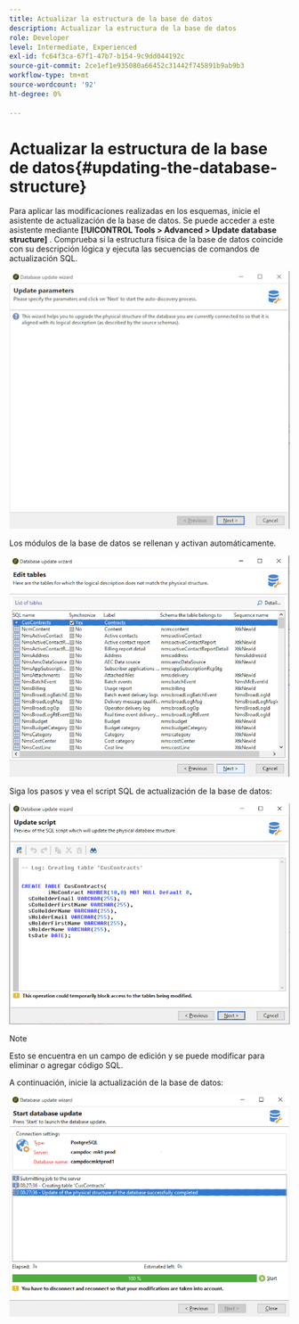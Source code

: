 ```yaml
---
title: Actualizar la estructura de la base de datos
description: Actualizar la estructura de la base de datos
role: Developer
level: Intermediate, Experienced
exl-id: fc64f3ca-67f1-47b7-b154-9c9dd044192c
source-git-commit: 2ce1ef1e935080a66452c31442f745891b9ab9b3
workflow-type: tm+mt
source-wordcount: '92'
ht-degree: 0%

---
```


# Actualizar la estructura de la base de datos{#updating-the-database-structure}

Para aplicar las modificaciones realizadas en los esquemas, inicie el asistente de actualización de la base de datos. Se puede acceder a este asistente mediante **[!UICONTROL Tools > Advanced > Update database structure]** . Comprueba si la estructura física de la base de datos coincide con su descripción lógica y ejecuta las secuencias de comandos de actualización SQL.

![](assets/schema_update.png)

Los módulos de la base de datos se rellenan y activan automáticamente.

![](assets/schema_update_select2.png)

Siga los pasos y vea el script SQL de actualización de la base de datos:

![](assets/schema_update2.png)

>[!NOTE]
>
>Esto se encuentra en un campo de edición y se puede modificar para eliminar o agregar código SQL.

A continuación, inicie la actualización de la base de datos:

![](assets/schema_update3.png)
